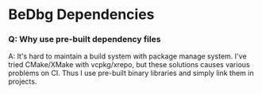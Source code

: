 # BeDbg Dependencies

### Q: Why use pre-built dependency files
A: It's hard to maintain a build system with package manage system. I've tried CMake/XMake with vcpkg/xrepo, but these solutions causes various problems on CI. Thus I use pre-built binary libraries and simply link them in projects.